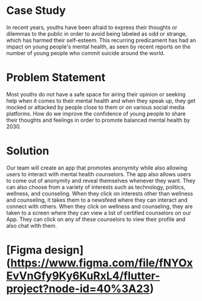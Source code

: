 # Case Study
In recent years, youths have been afraid to express their thoughts or dilemmas to the public in order to avoid being labeled as odd or strange, which has harmed their self-esteem. This recurring predicament has had an impact on young people's mental health, as seen by recent reports on the number of young people who commit suicide around the world.

# Problem Statement
Most youths do not have a safe space for airing their opinion or seeking help when it comes to their mental health and when they speak up, they get mocked or attacked by people close to them or on various social media platforms. How do we improve the confidence of young people to share their thoughts and feelings in order to promote balanced mental health by 2030.

# Solution
Our team will create an app that promotes anonymity while also allowing users to interact with mental health counselors. The app also allows users to come out of anonymity and reveal themselves whenever they want. They can also choose from a variety of interests such as technology, politics, wellness, and counseling. When they click on interests other than wellness and counseling, it takes them to a newsfeed where they can interact and connect with others. When they click on wellness and counseling, they are taken to a screen where they can view a list of certified counselors on our App. They can click on any of these counselors to view their profile and also chat wIth them.

# [Figma design] (https://www.figma.com/file/fNYOxEvVnGfy9Ky6KuRxL4/flutter-project?node-id=40%3A23)
